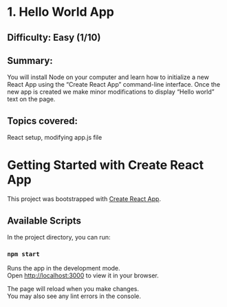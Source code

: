 # 1. Hello World App

## Difficulty: Easy (1/10)

## Summary:
You will install Node on your computer and learn how to initialize a new React App using the “Create React App” command-line interface. Once the new app is created we make minor modifications to display “Hello world” text on the page.

## Topics covered:
React setup, modifying app.js file

# Getting Started with Create React App

This project was bootstrapped with [Create React App](https://github.com/facebook/create-react-app).

## Available Scripts

In the project directory, you can run:

### `npm start`

Runs the app in the development mode.\
Open [http://localhost:3000](http://localhost:3000) to view it in your browser.

The page will reload when you make changes.\
You may also see any lint errors in the console.